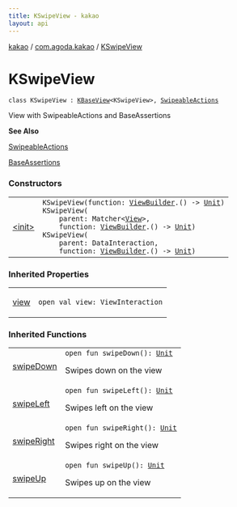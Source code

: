 ```yaml
---
title: KSwipeView - kakao
layout: api
---
```


<div class='api-docs-breadcrumbs'><a href="../../index.html">kakao</a> / <a href="../index.html">com.agoda.kakao</a> / <a href=".">KSwipeView</a></div>

# KSwipeView

<div class="signature"><code><span class="keyword">class </span><span class="identifier">KSwipeView</span>&nbsp;<span class="symbol">:</span>&nbsp;<a href="../-k-base-view/index.html"><span class="identifier">KBaseView</span></a><span class="symbol">&lt;</span><span class="identifier">KSwipeView</span><span class="symbol">&gt;</span><span class="symbol">, </span><a href="../-swipeable-actions/index.html"><span class="identifier">SwipeableActions</span></a></code></div>

View with SwipeableActions and BaseAssertions

**See Also**

<a href="../-swipeable-actions/index.html">SwipeableActions</a>

<a href="../-base-assertions/index.html">BaseAssertions</a>

### Constructors

<table class="api-docs-table">
<tbody>
<tr>
<td markdown="1">

<a href="-init-.html">&lt;init&gt;</a>


</td>
<td markdown="1">
<div class="signature"><code><span class="identifier">KSwipeView</span><span class="symbol">(</span><span class="parameterName" id="com.agoda.kakao.KSwipeView$<init>(kotlin.Function1((com.agoda.kakao.ViewBuilder, kotlin.Unit)))/function">function</span><span class="symbol">:</span>&nbsp;<a href="../-view-builder/index.html"><span class="identifier">ViewBuilder</span></a><span class="symbol">.</span><span class="symbol">(</span><span class="symbol">)</span>&nbsp;<span class="symbol">-&gt;</span>&nbsp;<a href="https://kotlinlang.org/api/latest/jvm/stdlib/kotlin/-unit/index.html"><span class="identifier">Unit</span></a><span class="symbol">)</span></code></div>

<div class="signature"><code><span class="identifier">KSwipeView</span><span class="symbol">(</span><br/>&nbsp;&nbsp;&nbsp;&nbsp;<span class="parameterName" id="com.agoda.kakao.KSwipeView$<init>(org.hamcrest.Matcher((android.view.View)), kotlin.Function1((com.agoda.kakao.ViewBuilder, kotlin.Unit)))/parent">parent</span><span class="symbol">:</span>&nbsp;<span class="identifier">Matcher</span><span class="symbol">&lt;</span><a href="https://developer.android.com/reference/android/view/View.html"><span class="identifier">View</span></a><span class="symbol">&gt;</span><span class="symbol">, </span><br/>&nbsp;&nbsp;&nbsp;&nbsp;<span class="parameterName" id="com.agoda.kakao.KSwipeView$<init>(org.hamcrest.Matcher((android.view.View)), kotlin.Function1((com.agoda.kakao.ViewBuilder, kotlin.Unit)))/function">function</span><span class="symbol">:</span>&nbsp;<a href="../-view-builder/index.html"><span class="identifier">ViewBuilder</span></a><span class="symbol">.</span><span class="symbol">(</span><span class="symbol">)</span>&nbsp;<span class="symbol">-&gt;</span>&nbsp;<a href="https://kotlinlang.org/api/latest/jvm/stdlib/kotlin/-unit/index.html"><span class="identifier">Unit</span></a><span class="symbol">)</span></code></div>

<div class="signature"><code><span class="identifier">KSwipeView</span><span class="symbol">(</span><br/>&nbsp;&nbsp;&nbsp;&nbsp;<span class="parameterName" id="com.agoda.kakao.KSwipeView$<init>(android.support.test.espresso.DataInteraction, kotlin.Function1((com.agoda.kakao.ViewBuilder, kotlin.Unit)))/parent">parent</span><span class="symbol">:</span>&nbsp;<span class="identifier">DataInteraction</span><span class="symbol">, </span><br/>&nbsp;&nbsp;&nbsp;&nbsp;<span class="parameterName" id="com.agoda.kakao.KSwipeView$<init>(android.support.test.espresso.DataInteraction, kotlin.Function1((com.agoda.kakao.ViewBuilder, kotlin.Unit)))/function">function</span><span class="symbol">:</span>&nbsp;<a href="../-view-builder/index.html"><span class="identifier">ViewBuilder</span></a><span class="symbol">.</span><span class="symbol">(</span><span class="symbol">)</span>&nbsp;<span class="symbol">-&gt;</span>&nbsp;<a href="https://kotlinlang.org/api/latest/jvm/stdlib/kotlin/-unit/index.html"><span class="identifier">Unit</span></a><span class="symbol">)</span></code></div>

</td>
</tr>
</tbody>
</table>

### Inherited Properties

<table class="api-docs-table">
<tbody>
<tr>
<td markdown="1">

<a href="../-k-base-view/view.html">view</a>


</td>
<td markdown="1">
<div class="signature"><code><span class="keyword">open</span> <span class="keyword">val </span><span class="identifier">view</span><span class="symbol">: </span><span class="identifier">ViewInteraction</span></code></div>

</td>
</tr>
</tbody>
</table>

### Inherited Functions

<table class="api-docs-table">
<tbody>
<tr>
<td markdown="1">

<a href="../-swipeable-actions/swipe-down.html">swipeDown</a>


</td>
<td markdown="1">
<div class="signature"><code><span class="keyword">open</span> <span class="keyword">fun </span><span class="identifier">swipeDown</span><span class="symbol">(</span><span class="symbol">)</span><span class="symbol">: </span><a href="https://kotlinlang.org/api/latest/jvm/stdlib/kotlin/-unit/index.html"><span class="identifier">Unit</span></a></code></div>

Swipes down on the view


</td>
</tr>
<tr>
<td markdown="1">

<a href="../-swipeable-actions/swipe-left.html">swipeLeft</a>


</td>
<td markdown="1">
<div class="signature"><code><span class="keyword">open</span> <span class="keyword">fun </span><span class="identifier">swipeLeft</span><span class="symbol">(</span><span class="symbol">)</span><span class="symbol">: </span><a href="https://kotlinlang.org/api/latest/jvm/stdlib/kotlin/-unit/index.html"><span class="identifier">Unit</span></a></code></div>

Swipes left on the view


</td>
</tr>
<tr>
<td markdown="1">

<a href="../-swipeable-actions/swipe-right.html">swipeRight</a>


</td>
<td markdown="1">
<div class="signature"><code><span class="keyword">open</span> <span class="keyword">fun </span><span class="identifier">swipeRight</span><span class="symbol">(</span><span class="symbol">)</span><span class="symbol">: </span><a href="https://kotlinlang.org/api/latest/jvm/stdlib/kotlin/-unit/index.html"><span class="identifier">Unit</span></a></code></div>

Swipes right on the view


</td>
</tr>
<tr>
<td markdown="1">

<a href="../-swipeable-actions/swipe-up.html">swipeUp</a>


</td>
<td markdown="1">
<div class="signature"><code><span class="keyword">open</span> <span class="keyword">fun </span><span class="identifier">swipeUp</span><span class="symbol">(</span><span class="symbol">)</span><span class="symbol">: </span><a href="https://kotlinlang.org/api/latest/jvm/stdlib/kotlin/-unit/index.html"><span class="identifier">Unit</span></a></code></div>

Swipes up on the view


</td>
</tr>
</tbody>
</table>
